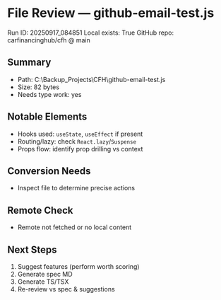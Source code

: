 # File Review — github-email-test.js
Run ID: 20250917_084851
Local exists: True
GitHub repo: carfinancinghub/cfh @ main

## Summary
- Path: C:\Backup_Projects\CFH\github-email-test.js
- Size: 82 bytes
- Needs type work: yes

## Notable Elements
- Hooks used: `useState`, `useEffect` if present
- Routing/lazy: check `React.lazy`/`Suspense`
- Props flow: identify prop drilling vs context

## Conversion Needs
- Inspect file to determine precise actions

## Remote Check
- Remote not fetched or no local content

## Next Steps
1) Suggest features (perform worth scoring)
2) Generate spec MD
3) Generate TS/TSX
4) Re-review vs spec & suggestions